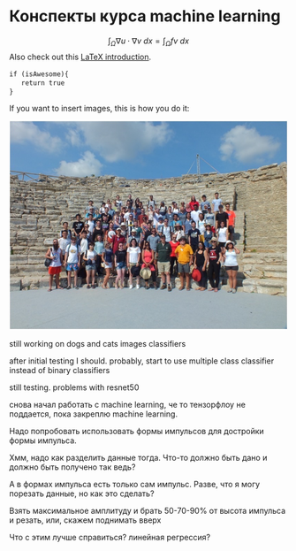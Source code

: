 # Конспекты курса machine learning
 
$$\int_\Omega \nabla u \cdot \nabla v~dx = \int_\Omega fv~dx$$
Also check out this [LaTeX introduction](https://en.wikibooks.org/wiki/LaTeX/Mathematics).

    


```
if (isAwesome){
   return true
}
```

If you want to insert images, this is how you do it:

![test_pic](pics/test_pic1.jpeg)


still working on dogs and cats images classifiers

after initial testing I should. probably, start to use multiple class classifier instead of binary classifiers

still testing. problems with resnet50

снова начал работать с machine learning, че то тензорфлоу не поддается, пока закреплю machine learning. 

Надо попробовать использовать формы импульсов для достройки формы импульса. 

Хмм, надо как разделить данные тогда. Что-то должно быть дано и должно быть получено так ведь? 

А в формах импульса есть только сам импульс. Разве, что я могу порезать данные, но как это сделать?

Взять максимальное амплитуду и брать 50-70-90% от высота импульса и резать, или, скажем поднимать вверх

Что с этим лучше справиться? линейная регрессия?